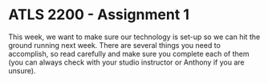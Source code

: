 # ATLS 2200 - Assignment 1
This week, we want to make sure our technology is set-up so we can hit the ground running next week. There are several things you need to accomplish, so read carefully and make sure you complete each of them (you can always check with your studio instructor or Anthony if you are unsure).
